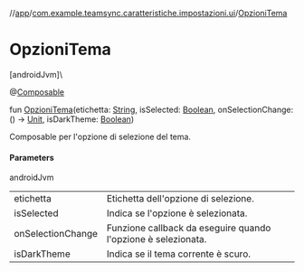 //[app](../../index.md)/[com.example.teamsync.caratteristiche.impostazioni.ui](index.md)/[OpzioniTema](-opzioni-tema.md)

# OpzioniTema

[androidJvm]\

@[Composable](https://developer.android.com/reference/kotlin/androidx/compose/runtime/Composable.html)

fun [OpzioniTema](-opzioni-tema.md)(etichetta: [String](https://kotlinlang.org/api/latest/jvm/stdlib/kotlin/-string/index.html), isSelected: [Boolean](https://kotlinlang.org/api/latest/jvm/stdlib/kotlin/-boolean/index.html), onSelectionChange: () -&gt; [Unit](https://kotlinlang.org/api/latest/jvm/stdlib/kotlin/-unit/index.html), isDarkTheme: [Boolean](https://kotlinlang.org/api/latest/jvm/stdlib/kotlin/-boolean/index.html))

Composable per l'opzione di selezione del tema.

#### Parameters

androidJvm

| | |
|---|---|
| etichetta | Etichetta dell'opzione di selezione. |
| isSelected | Indica se l'opzione è selezionata. |
| onSelectionChange | Funzione callback da eseguire quando l'opzione è selezionata. |
| isDarkTheme | Indica se il tema corrente è scuro. |
